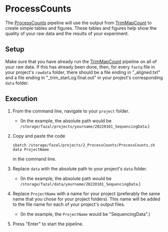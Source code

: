 # ProcessCounts
The [ProcessCounts](https://fazallabbcm.github.io/FazalLabPipelines/ProcessCounts) pipeline 
will use the output from [TrimMapCount](https://fazallabbcm.github.io/FazalLabPipelines/TrimMapCount) 
to create simple tables and figures. These tables and figures help show the quality of your 
raw data and the results of your experiment.



## Setup


Make sure that you have already run the [TrimMapCount](https://fazallabbcm.github.io/FazalLabPipelines/TrimMapCount) 
pipeline on all of your raw data. If this has already been done, then, for every `fastq` file 
in your project's `rawdata` folder, there should be a file ending in "_aligned.txt" and a file 
ending in "_trim_starLog.final.out" in your project's corresponding `data` folder.



## Execution


1. From the command line, navigate to your `project` folder.
   - (In the example, the absolute path would be `/storage/fazal/projects/yourname/20220101_SequencingData`.)

2. Copy and paste the code
   ```
   sbatch /storage/fazal/projects/2_ProcessCounts/ProcessCounts.sh data ProjectName
   ```
   in the command line.

3. Replace `data` with the absolute path to your project's `data` folder.
   - (In the example, the absolute path would be `/storage/fazal/data/yourname/20220101_SequencingData`.)

4. Replace `ProjectName` with a name for your project (preferably the same name that you chose for your 
   project folders). This name will be added to the file name for each of your project's output files.
   - (In the example, the `ProjectName` would be "SequencingData".)

5. Press "Enter" to start the pipeline.

